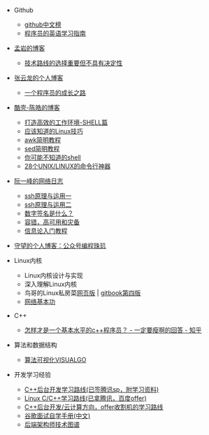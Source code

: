 - Github

  - [github中文榜](https://github.com/kon9chunkit/GitHub-Chinese-Top-Charts) 
  - [程序员的英语学习指南](https://github.com/yujiangshui/A-Programmers-Guide-to-English)

- [孟岩的博客](https://blog.csdn.net/myan)

  - [技术路线的选择重要但不具有决定性](https://blog.csdn.net/myan/article/details/3247071)

- [张云龙的个人博客](https://github.com/fouber/blog)
  - [一个程序员的成长之路](https://github.com/fouber/blog/issues/41)

- [酷壳-陈皓的博客](https://coolshell.cn/)

  - [打造高效的工作环境-SHELL篇](https://coolshell.cn/articles/19219.html?utm_source=tuicool&utm_medium=referral)
  - [应该知道的Linux技巧](https://coolshell.cn/articles/8883.html)
  - [awk简明教程](https://coolshell.cn/articles/9070.html?utm_source=tuicool&utm_medium=referral)
  - [sed简明教程](https://coolshell.cn/articles/9104.html?utm_source=tuicool&utm_medium=referral)
  - [你可能不知道的shell](https://coolshell.cn/articles/8619.html)
  - [28个UNIX/LINUX的命令行神器](https://coolshell.cn/articles/7829.html)

- [阮一峰的网络日志]()

  - [ssh原理与运用一](https://www.ruanyifeng.com/blog/2011/12/ssh_remote_login.html)
  - [ssh原理与运用二](http://www.ruanyifeng.com/blog/2011/12/ssh_port_forwarding.html)
  - [数字签名是什么？](http://www.ruanyifeng.com/blog/2011/08/what_is_a_digital_signature.html)
  - [容错，高可用和灾备](http://www.ruanyifeng.com/blog/2019/11/fault-tolerance.html)
  - [信息论入门教程](http://www.ruanyifeng.com/blog/2019/08/information-theory.html)

- [守望的个人博客：公众号编程珠玑](https://www.yanbinghu.com/)

- Linux内核

  - Linux内核设计与实现
  - 深入理解Linux内核
  - 鸟哥的Linux私房菜[网页版](http://cn.linux.vbird.org/) | [gitbook第四版](https://wizardforcel.gitbooks.io/vbird-linux-basic-4e/content/index.html)
  - [网络基本功]( )

- C++

  - [怎样才是一个基本水平的c++程序员？ - 一定要瘦啊的回答 - 知乎](https://www.zhihu.com/question/51907924/answer/128509092)

- 算法和数据结构

  - [算法可视化VISUALGO](https://visualgo.net/zh)

- 开发学习经验

  - [C++后台开发学习路线(已签腾讯sp，附学习资料)](https://zhuanlan.zhihu.com/p/61457047)
  - [Linux C/C++学习路线(已拿腾讯，百度offer)](https://www.itcodemonkey.com/article/14737.html)
  - [C++后台开发/云计算方向，offer收割机的学习路线](https://zhuanlan.zhihu.com/p/65432202)
  - [谷歌面试自学手册(中文)](https://github.com/jwasham/coding-interview-university/blob/master/translations/README-cn.md)
  - [后端架构师技术图谱](https://github.com/xingshaocheng/architect-awesome)

